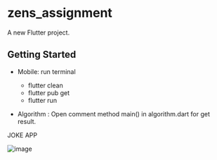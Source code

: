 # zens_assignment

A new Flutter project.

## Getting Started

- Mobile: run terminal
  + flutter clean 
  + flutter pub get
  + flutter run

- Algorithm : Open comment method main() in algorithm.dart for get result.


JOKE APP
 
![image](https://github.com/user-attachments/assets/0d8e4b58-7898-49a3-8efb-fd63f4276da9)


